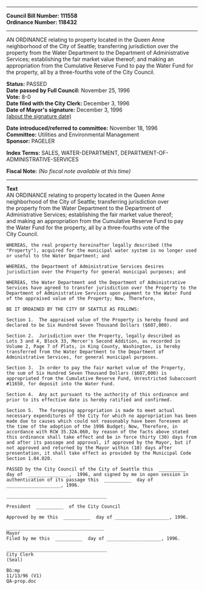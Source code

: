 * * * * *  
  
**Council Bill Number: [](#h0)[](#h2)111558**   
**Ordinance Number: 118432**  
  
* * * * *  
  
AN ORDINANCE relating to property located in the Queen Anne neighborhood of the City of Seattle; transferring jurisdiction over the property from the Water Department to the Department of Administrative Services; establishing the fair market value thereof; and making an appropriation from the Cumulative Reserve Fund to pay the Water Fund for the property, all by a three-fourths vote of the City Council.  
  
**Status:** PASSED   
**Date passed by Full Council:** November 25, 1996   
**Vote:** 8-0   
**Date filed with the City Clerk:** December 3, 1996   
**Date of Mayor's signature:** December 3, 1996   
[(about the signature date)](/~public/approvaldate.htm)   
  
  
**Date introduced/referred to committee:** November 18, 1996   
**Committee:** Utilities and Environmental Management   
**Sponsor:** PAGELER   
  
**Index Terms:** SALES, WATER-DEPARTMENT, DEPARTMENT-OF-ADMINISTRATIVE-SERVICES  
  
**Fiscal Note:** *(No fiscal note available at this time)*  
  
* * * * *  
  
**Text**  
    AN ORDINANCE relating to property located in the Queen Anne  
    neighborhood of the City of Seattle; transferring jurisdiction over  
    the property from the Water Department to the Department of  
    Administrative Services; establishing the fair market value thereof;  
    and making an appropriation from the Cumulative Reserve Fund to pay  
    the Water Fund for the property, all by a three-fourths vote of the  
    City Council.  
  
    WHEREAS, the real property hereinafter legally described (the  
    "Property"), acquired for the municipal water system is no longer used  
    or useful to the Water Department; and  
  
    WHEREAS, the Department of Administrative Services desires  
    jurisdiction over the Property for general municipal purposes; and  
  
    WHEREAS, the Water Department and the Department of Administrative  
    Services have agreed to transfer jurisdiction over the Property to the  
    Department of Administrative Services upon payment to the Water Fund  
    of the appraised value of the Property; Now, Therefore,  
  
    BE IT ORDAINED BY THE CITY OF SEATTLE AS FOLLOWS:  
  
    Section 1.  The appraised value of the Property is hereby found and  
    declared to be Six Hundred Seven Thousand Dollars ($607,000).  
  
    Section 2.  Jurisdiction over the Property, legally described as  
    Lots 3 and 4, Block 33, Mercer's Second Addition, as recorded in  
    Volume 2, Page 7 of Plats, in King County, Washington, is hereby  
    transferred from the Water Department to the Department of  
    Administrative Services, for general municipal purposes.  
  
    Section 3.  In order to pay the fair market value of the Property,  
    the sum of Six Hundred Seven Thousand Dollars ($607,000) is  
    appropriated from the Cumulative Reserve Fund, Unrestricted Subaccount  
    #11650, for deposit into the Water Fund.  
  
    Section 4.  Any act pursuant to the authority of this ordinance and  
    prior to its effective date is hereby ratified and confirmed.  
  
    Section 5.  The foregoing appropriation is made to meet actual  
    necessary expenditures of the City for which no appropriation has been  
    made due to causes which could not reasonably have been foreseen at  
    the time of the adoption of the 1996 Budget; Now, Therefore, in  
    accordance with RCW 35.32A.060, by reason of the facts above stated  
    this ordinance shall take effect and be in force thirty (30) days from  
    and after its passage and approval, if approved by the Mayor, but if  
    not approved and returned by the Mayor within (10) days after  
    presentation, it shall take effect as provided by the Municipal Code  
    Section 1.04.020.  
  
    PASSED by the City Council of the City of Seattle this  __________  
    day of  _______________,  1996, and signed by me in open session in  
    authentication of its passage this  __________  day of  
    ____________________, 1996.  
  
    _____________________________________  
  
    President  __________  of the City Council  
  
    Approved by me this  __________  day of ____________________, 1996.  
  
    ____________________________________  
    Mayor  
    Filed by me this  __________  day of ____________________, 1996.  
  
    _____________________________________  
    City Clerk  
    (Seal)  
  
    BG:mp  
    11/13/96 (V1)  
    QA-prop.doc  
